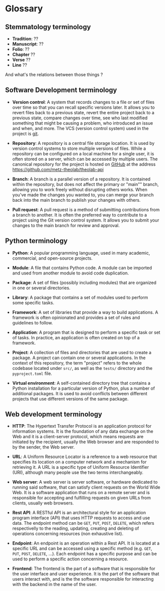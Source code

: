 # Glossary

## Stemmatology terminology

- **Tradition**: ??
- **Manuscript**: ??
- **Folio**: ??
- **Chapter** ??
- **Verse** ??
- **Line** ??

And what's the relations between those things ?


## Software Development terminology

- **Version control**: A system that records changes to a file or set of files over time so that you can recall specific versions later. It allows you to revert files back to a previous state, revert the entire project back to a previous state, compare changes over time, see who last modified something that might be causing a problem, who introduced an issue and when, and more. The VCS (version control system) used in the project is [git](https://git-scm.com/).

- **Repository**: A repository is a central file storage location. It is used by version control systems to store multiple versions of files. While a repository can be configured on a local machine for a single user, it is often stored on a server, which can be accessed by multiple users. The canonical repository for the project is hosted on [GitHub](https://github.com) at the address <https://github.com/metz-theolab/theolab-api>

- **Branch**: A branch is a parallel version of a repository. It is contained within the repository, but does not affect the primary or "main"" branch, allowing you to work freely without disrupting others works. When you've made the changes you wanted to, you can merge your branch back into the main branch to publish your changes with others.

- **Pull request**: A pull request is a method of submitting contributions from a branch to another. It is often the preferred way to contribute to a project using the Git version control system. It allows you to submit your changes to the main branch for review and approval.

## Python terminology

- **Python**: A popular programming language, used in many academic, commercial, and open-source projects.

- **Module**: A file that contains Python code. A module can be imported and used from another module to avoid code duplication.

- **Package**: A set of files (possibly including modules) that are organized in one or several directories.

- **Library**: A package that contains a set of modules used to perform some specific tasks.

- **Framework**: A set of libraries that provide a way to build applications. A framework is often opinionated and provides a set of rules and guidelines to follow.

- **Application**: A program that is designed to perform a specific task or set of tasks. In practice, an application is often created on top of a framework.

- **Project**: A collection of files and directories that are used to create a package. A project can contain one or several applications. In the context of this repository, the term "project" refers to the whole codebase located under `src/`, as well as the `tests/` directory and the `pyproject.toml` file.

- **Virtual environment**: A self-contained directory tree that contains a Python installation for a particular version of Python, plus a number of additional packages. It is used to avoid conflicts between different projects that use different versions of the same package.
 
## Web development terminology

- **HTTP**: The Hypertext Transfer Protocol is an application protocol for information systems. It is the foundation of any data exchange on the Web and it is a client-server protocol, which means requests are initiated by the recipient, usually the Web browser and are responded to by the sender, the Web server.
  
- **URL**: A Uniform Resource Locator is a reference to a web resource that specifies its location on a computer network and a mechanism for retrieving it. A URL is a specific type of Uniform Resource Identifier (URI), although many people use the two terms interchangeably.

- **Web server**: A web server is server software, or hardware dedicated to running said software, that can satisfy client requests on the World Wide Web. It is a software application that runs on a remote server and is responsible for accepting and fulfilling requests on given URLs from clients, usually web browsers.

- **Rest API**: A RESTful API is an architectural style for an application program interface (API) that uses HTTP requests to access and use data. The endpoint method can be `GET`, `PUT`, `POST`, `DELETE`, which refers respectivelly to the reading, updating, creating and deleting of operations concerning resources (non exhaustive list).

- **Endpoint**: An endpoint is an operation within a Rest API. It is located at a specific URL and can be accessed using a specific method (e.g. `GET`, `PUT`,  `POST`, `DELETE`, ...). Each endpoint has a specific purpose and can be used to perform a specific action concerning a resource.

- **Frontend**: The frontend is the part of a software that is responsible for the user interface and user experience. It is the part of the software that users interact with, and is the the software responsible for interacting with the backend in the name of the user.

